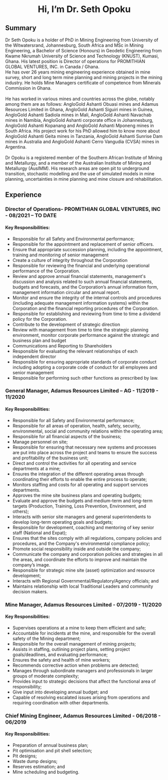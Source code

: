 <h1 align="center">Hi, I’m Dr. Seth Opoku</h1>

##  Summary

Dr Seth Opoku is a holder of PhD in Mining Engineering from University of the Witwatersrand, Johannesburg, South Africa and MSc in Mining Engineering, a Bachelor of Science (Honours) in Geodetic Engineering from Kwame Nkrumah University of Science and Technology (KNUST), Kumasi, Ghana. His latest position is Director of operations for PROMITHIAN GLOBAL VENTURES, INC. in Canada / Ghana.<br/>
He has over 26 years mining engineering experience obtained in mine survey, short and long term mine planning and mining projects in the mining industry. He holds Mine Managers certificate of competence from Minerals Commission in Ghana. 
<br/><br/>
He has worked in various mines and countries across the globe, notably among them are as follows: AngloGold Ashanti Obuasi mines and Adamus Resources Limited in Ghana, AngloGold Ashanti Siguiri mines in Guinea, AngloGold Ashanti Sadiola mines in Mali, AngloGold Ashanti Navachab mines in Namibia, AngloGold Ashanti corporate office in Johannesburg, AngloGold Ashanti Kopanang and AngloGold Ashanti Mponeng mines in South Africa. His project work for his PhD allowed him to know more about AngloGold Ashanti Geita mines in Tanzania, AngloGold Ashanti Sunrise Dam mines in Australia and AngloGold Ashanti Cerro Vangudia (CVSA) mines in Argentina.
<br/><br/>
Dr Opoku is a registered member of the Southern African Institute of Mining and Metallurgy, and a member of the Australian Institute of Mining and Metallurgy (AusIMM). His research areas are open pit to underground transition, stochastic modelling and the use of simulated models in mine planning, uncertainties in mine planning and mine closure and rehabilitation.

##  Experience

### Director of Operations- PROMITHIAN GLOBAL VENTURES, INC   - 08/2021 – TO DATE 
#### Key Responsibilities: <br/>
-	Responsible for all Safety and Environmental performance;
-	Responsible for the appointment and replacement of senior officers.
-	Ensure that appropriate succession planning, including the appointment, training and monitoring of senior management
-	Create a culture of integrity throughout the Corporation
- Responsible for reviewing the financial and underlying operational performance of the Corporation.
- Review and approve annual financial statements, management's discussion and analysis related to such annual financial statements, budgets and forecasts, and the Corporation’s  annual information form, management information circular and annual report.
-	Monitor and ensure the integrity of the internal controls and procedures (including adequate management information systems) within the Corporation and the financial reporting procedures of the Corporation. 
-	Responsible for establishing and reviewing from time to time a dividend policy for the Corporation.
-	Contribute to the development of strategic direction 
-	Review with management from time to time the strategic planning environment, monitor corporate performance against the strategic and business plan and budget 
-	Communications and Reporting to Shareholders
-	Responsible for evaluating the relevant relationships of each independent director 
-	Responsible for ensuring appropriate standards of corporate conduct including adopting a corporate code of conduct for all employees and senior management
-	Responsible for performing such other functions as prescribed by law.

 
### General Manager, Adamus Resources Limited – AG     - 11/2019 - 11/2020
#### Key Responsibilities:
-	Responsible for all Safety and Environmental performance;
-	Responsible for all areas of operation, health, safety, security, environmental, social and community relations within the operating area;
-	Responsible for all financial aspects of the business;
-	Manage personnel on site;
-	Responsible for ensuring that necessary new systems and processes are put into place across the project and teams to ensure the success and profitability of the business unit;
-	Direct and control the activities for all operating and service departments at a mine;
-	Ensures the integration of the different operating areas through coordinating their efforts to enable the entire process to operate;
-	Monitors staffing and costs for all operating and support services departments.
-	Approves the mine site business plans and operating budgets;
-	Evaluate and approve the budgets and medium-term and long-term targets (Production, Training, Loss Prevention, Environment, and others);
-	Interacts with senior site managers and general superintendents to develop long-term operating goals and budgets;
-	Responsible for development, coaching and mentoring of key senior staff (National and Expat);
-	Ensures that the sites comply with all regulations, company policies and procedures, and the Company's environmental compliance policy;
-	Promote social responsibility inside and outside the company;
-	Communicate the company and corporation policies and strategies in all the areas, and coordinate the efforts to improve and maintain the company’s image.
-	Responsible for strategic mine site (asset) optimization and resource development;
-	Interacts with Regional Governmental/Regulatory/Agency officials; and
-	Maintains relationship with local Traditional Leaders and community decision makers. 

### Mine Manager, Adamus Resources Limited   - 07/2019 - 11/2020

#### Key Responsibilities:
-	Supervises operations at a mine to keep them efficient and safe;
-	Accountable for incidents at the mine, and responsible for the overall safety of the Mining department;
-	Responsible for the overall management of mining projects;
-	Assists in staffing, outlining project plans, setting project goals/deadlines, and evaluating performance;
-	Ensures the safety and health of mine workers;
-	Recommends corrective action when problems are detected;
-	Manages through subordinate managers and professionals in larger groups of moderate complexity;
-	Provides input to strategic decisions that affect the functional area of responsibility;
-	Give input into developing annual budget; and
-	Capable of resolving escalated issues arising from operations and requiring coordination with other departments.

###  Chief Mining Engineer, Adamus Resources Limited      - 06/2018 - 06/2019
#### Key Responsibilities:
-	Preparation of annual business plan;
-	Pit optimisation and pit shell selection;
-	Pit designs;
-	Waste dump designs;
-	Reserves estimation; and
-	Mine scheduling and budgeting.



<!---
sethOpoku/sethOpoku is a ✨ special ✨ repository because its `README.md` (this file) appears on your GitHub profile.
You can click the Preview link to take a look at your changes.
--->
